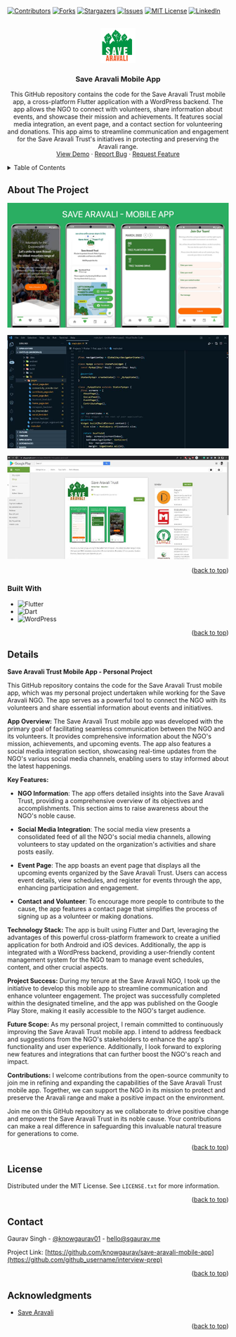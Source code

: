 <!-- Improved compatibility of back to top link: See: https://github.com/othneildrew/Best-README-Template/pull/73 -->
<a name="readme-top"></a>
<!--
*** Thanks for checking out the Best-README-Template. If you have a suggestion
*** that would make this better, please fork the repo and create a pull request
*** or simply open an issue with the tag "enhancement".
*** Don't forget to give the project a star!
*** Thanks again! Now go create something AMAZING! :D
-->



<!-- PROJECT SHIELDS -->
<!--
*** I'm using markdown "reference style" links for readability.
*** Reference links are enclosed in brackets [ ] instead of parentheses ( ).
*** See the bottom of this document for the declaration of the reference variables
*** for contributors-url, forks-url, etc. This is an optional, concise syntax you may use.
*** https://www.markdownguide.org/basic-syntax/#reference-style-links
-->
[![Contributors][contributors-shield]][contributors-url]
[![Forks][forks-shield]][forks-url]
[![Stargazers][stars-shield]][stars-url]
[![Issues][issues-shield]][issues-url]
[![MIT License][license-shield]][license-url]
[![LinkedIn][linkedin-shield]][linkedin-url]



<!-- PROJECT LOGO -->
<br />
<div align="center">
  <a href="https://github.com/knowgaurav/save-aravali-mobile-app">
    <img src="images/logo.png" alt="Logo" width="80" height="80">
  </a>

<h3 align="center">Save Aravali Mobile App</h3>

  <p align="center">
This GitHub repository contains the code for the Save Aravali Trust mobile app, a cross-platform Flutter application with a WordPress backend. The app allows the NGO to connect with volunteers, share information about events, and showcase their mission and achievements. It features social media integration, an event page, and a contact section for volunteering and donations. This app aims to streamline communication and engagement for the Save Aravali Trust's initiatives in protecting and preserving the Aravali range.
    <br />
    <a href="https://github.com/knowgaurav/save-aravali-mobile-app">View Demo</a>
    ·
    <a href="https://github.com/knowgaurav/save-aravali-mobile-app/issues">Report Bug</a>
    ·
    <a href="https://github.com/knowgaurav/save-aravali-mobile-app/issues">Request Feature</a>
  </p>
</div>



<!-- TABLE OF CONTENTS -->
<details>
  <summary>Table of Contents</summary>
  <ol>
    <li>
      <a href="#about-the-project">About The Project</a>
      <ul>
        <li><a href="#built-with">Built With</a></li>
      </ul>
    </li>
    <li><a href="#usage">About</a></li>
    <li><a href="#license">License</a></li>
    <li><a href="#contact">Contact</a></li>
    <li><a href="#acknowledgments">Acknowledgments</a></li>
  </ol>
</details>



<!-- ABOUT THE PROJECT -->
## About The Project
<p align="center">
  <a href="https://github.com/knowgaurav/save-aravali-mobile-app">
    <img src="images/mobile-app-screenshots.jpg" alt="Logo" >
  </a>
</p>
<p align="center">
  <a href="https://github.com/knowgaurav/save-aravali-mobile-app">
    <img src="images/mobile-app-code.jpg" alt="Logo" >

  </a>
</p>
<p align="center">
  <a href="https://github.com/knowgaurav/save-aravali-mobile-app">
    <img src="images/mobile-app-playstore-ss.jpg" alt="Logo" >
  </a>
</p>


<p align="right">(<a href="#readme-top">back to top</a>)</p>



### Built With

* ![Flutter](https://img.shields.io/badge/Flutter-%2302569B.svg?style=for-the-badge&logo=Flutter&logoColor=white)
* ![Dart](https://img.shields.io/badge/dart-%230175C2.svg?style=for-the-badge&logo=dart&logoColor=white)
* ![WordPress](https://img.shields.io/badge/WordPress-%23117AC9.svg?style=for-the-badge&logo=WordPress&logoColor=white)

<p align="right">(<a href="#readme-top">back to top</a>)</p>



<!-- GETTING STARTED -->
## Details

**Save Aravali Trust Mobile App - Personal Project**

This GitHub repository contains the code for the Save Aravali Trust mobile app, which was my personal project undertaken while working for the Save Aravali NGO. The app serves as a powerful tool to connect the NGO with its volunteers and share essential information about events and initiatives.

**App Overview:**
The Save Aravali Trust mobile app was developed with the primary goal of facilitating seamless communication between the NGO and its volunteers. It provides comprehensive information about the NGO's mission, achievements, and upcoming events. The app also features a social media integration section, showcasing real-time updates from the NGO's various social media channels, enabling users to stay informed about the latest happenings.

**Key Features:**
- **NGO Information**: The app offers detailed insights into the Save Aravali Trust, providing a comprehensive overview of its objectives and accomplishments. This section aims to raise awareness about the NGO's noble cause.

- **Social Media Integration**: The social media view presents a consolidated feed of all the NGO's social media channels, allowing volunteers to stay updated on the organization's activities and share posts easily.

- **Event Page**: The app boasts an event page that displays all the upcoming events organized by the Save Aravali Trust. Users can access event details, view schedules, and register for events through the app, enhancing participation and engagement.

- **Contact and Volunteer**: To encourage more people to contribute to the cause, the app features a contact page that simplifies the process of signing up as a volunteer or making donations.

**Technology Stack:**
The app is built using Flutter and Dart, leveraging the advantages of this powerful cross-platform framework to create a unified application for both Android and iOS devices. Additionally, the app is integrated with a WordPress backend, providing a user-friendly content management system for the NGO team to manage event schedules, content, and other crucial aspects.

**Project Success:**
During my tenure at the Save Aravali NGO, I took up the initiative to develop this mobile app to streamline communication and enhance volunteer engagement. The project was successfully completed within the designated timeline, and the app was published on the Google Play Store, making it easily accessible to the NGO's target audience.

**Future Scope:**
As my personal project, I remain committed to continuously improving the Save Aravali Trust mobile app. I intend to address feedback and suggestions from the NGO's stakeholders to enhance the app's functionality and user experience. Additionally, I look forward to exploring new features and integrations that can further boost the NGO's reach and impact.

**Contributions:**
I welcome contributions from the open-source community to join me in refining and expanding the capabilities of the Save Aravali Trust mobile app. Together, we can support the NGO in its mission to protect and preserve the Aravali range and make a positive impact on the environment.

Join me on this GitHub repository as we collaborate to drive positive change and empower the Save Aravali Trust in its noble cause. Your contributions can make a real difference in safeguarding this invaluable natural treasure for generations to come.

<p align="right">(<a href="#readme-top">back to top</a>)</p>





<!-- LICENSE -->
## License

Distributed under the MIT License. See `LICENSE.txt` for more information.

<p align="right">(<a href="#readme-top">back to top</a>)</p>



<!-- CONTACT -->
## Contact

Gaurav Singh - [@knowgaurav01](https://twitter.com/knowgaurav01) - hello@sgaurav.me

Project Link: [https://github.com/knowgaurav/save-aravali-mobile-app](https://github.com/github_username/interview-prep)

<p align="right">(<a href="#readme-top">back to top</a>)</p>



<!-- ACKNOWLEDGMENTS -->
## Acknowledgments

* [Save Aravali](https://www.savearavali.org/)

<p align="right">(<a href="#readme-top">back to top</a>)</p>



<!-- MARKDOWN LINKS & IMAGES -->
<!-- https://www.markdownguide.org/basic-syntax/#reference-style-links -->
[contributors-shield]: https://img.shields.io/github/contributors/knowgaurav/save-aravali-mobile-app.svg?style=for-the-badge
[contributors-url]: https://github.com/knowgaurav/save-aravali-mobile-app/graphs/contributors
[forks-shield]: https://img.shields.io/github/forks/knowgaurav/save-aravali-mobile-app.svg?style=for-the-badge
[forks-url]: https://github.com/knowgaurav/save-aravali-mobile-app/network/members
[stars-shield]: https://img.shields.io/github/stars/knowgaurav/save-aravali-mobile-app.svg?style=for-the-badge
[stars-url]: https://github.com/knowgaurav/save-aravali-mobile-app/stargazers
[issues-shield]: https://img.shields.io/github/issues/knowgaurav/save-aravali-mobile-app.svg?style=for-the-badge
[issues-url]: https://github.com/knowgaurav/save-aravali-mobile-app/issues
[license-shield]: https://img.shields.io/github/license/knowgaurav/save-aravali-mobile-app.svg?style=for-the-badge
[license-url]: https://github.com/knowgaurav/save-aravali-mobile-app/blob/master/LICENSE.txt
[linkedin-shield]: https://img.shields.io/badge/-LinkedIn-black.svg?style=for-the-badge&logo=linkedin&colorB=555
[linkedin-url]: https://in.linkedin.com/in/knowgaurav
[product-screenshot]: images/screenshot.png
[Next.js]: https://img.shields.io/badge/next.js-000000?style=for-the-badge&logo=nextdotjs&logoColor=white
[Next-url]: https://nextjs.org/
[React.js]: https://img.shields.io/badge/React-20232A?style=for-the-badge&logo=react&logoColor=61DAFB
[React-url]: https://reactjs.org/
[Vue.js]: https://img.shields.io/badge/Vue.js-35495E?style=for-the-badge&logo=vuedotjs&logoColor=4FC08D
[Vue-url]: https://vuejs.org/
[Angular.io]: https://img.shields.io/badge/Angular-DD0031?style=for-the-badge&logo=angular&logoColor=white
[Angular-url]: https://angular.io/
[Svelte.dev]: https://img.shields.io/badge/Svelte-4A4A55?style=for-the-badge&logo=svelte&logoColor=FF3E00
[Svelte-url]: https://svelte.dev/
[Laravel.com]: https://img.shields.io/badge/Laravel-FF2D20?style=for-the-badge&logo=laravel&logoColor=white
[Laravel-url]: https://laravel.com
[Bootstrap.com]: https://img.shields.io/badge/Bootstrap-563D7C?style=for-the-badge&logo=bootstrap&logoColor=white
[Bootstrap-url]: https://getbootstrap.com
[JQuery.com]: https://img.shields.io/badge/jQuery-0769AD?style=for-the-badge&logo=jquery&logoColor=white
[JQuery-url]: https://jquery.com 
[C++]: https://img.shields.io/badge/c++-%2300599C.svg?style=for-the-badge&logo=c%2B%2B&logoColor=white
[C++-url]: https://isocpp.org/
[Codeforces]: https://img.shields.io/badge/Codeforces-445f9d?style=for-the-badge&logo=Codeforces&logoColor=white
[Codeforces-url]: https://codeforces.com/
[LeetCode]: https://img.shields.io/badge/LeetCode-000000?style=for-the-badge&logo=LeetCode&logoColor=#d16c06
[LeetCode-url]: https://leetcode.com